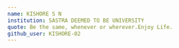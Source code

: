 ```yaml
---
name: KISHORE S N
institution: SASTRA DEEMED TO BE UNIVERSITY 
quote: Be the same, whenever or wherever.Enjoy Life.
github_user: KISHORE-02
---
```

